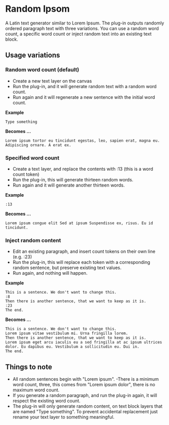 # Random Ipsom
A Latin text generator similar to Lorem Ipsum. The plug-in outputs randomly ordered paragraph text with three variations. You can use a random word count, a specific word count or inject random text into an existing text block.

## Usage variations

### Random word count (default)
- Create a new text layer on the canvas
- Run the plug-in, and it will generate random text with a random word count.
- Run again and it will regenerate a new sentence with the initial word count.

**Example**

    Type something

**Becomes ...**

    Lorem ipsum tortor eu tincidunt egestas, leo, sapien erat, magna eu. Adipiscing ornare. A erat ex.


### Specified word count
- Create a text layer, and replace the contents with :13 (this is a word count token)
- Run the plug-in, this will generate thirteen random words.
- Run again and it will generate another thirteen words.

**Example**

    :13

**Becomes ...**

    Lorem ipsum congue elit Sed at ipsum Suspendisse ex, risus. Eu id tincidunt.

### Inject random content
- Edit an existing paragraph, and insert count tokens on their own line (e.g. :23)
- Run the plug-in, this will replace each token with a corresponding random sentence, but preserve existing text values.
- Run again, and nothing will happen.

**Example**

    This is a sentence. We don't want to change this.
    :8
    Then there is another sentence, that we want to keep as it is.
    :23
    The end.

**Becomes ...**

    This is a sentence. We don't want to change this.
    Lorem ipsum vitae vestibulum mi. Urna fringilla lorem.
    Then there is another sentence, that we want to keep as it is.
    Lorem ipsum eget arcu iaculis eu a sed fringilla at ac ipsum ultrices dolor. Eu dapibus eu. Vestibulum a sollicitudin eu. Dui in.
    The end.


## Things to note

- All random sentences begin with "Lorem ipsum".
 -There is a minimum word count, three, this comes from "Lorem ipsum dolor", there is no maximum word count.
- If you generate a random paragraph, and run the plug-in again, it will respect the existing word count.
- The plug-in will only generate random content, on text block layers that are named "Type something". To prevent accidental replacement just rename your text layer to something meaningful.
